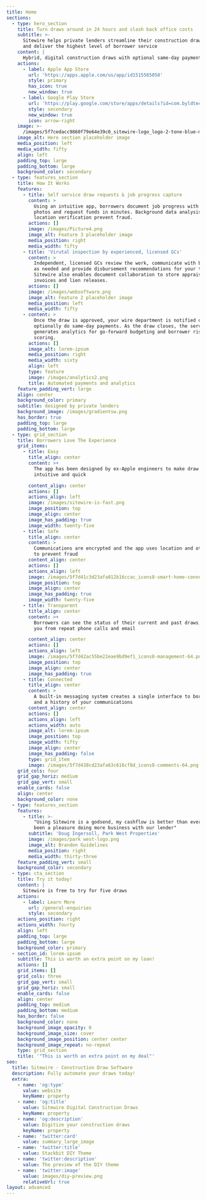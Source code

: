 ```yaml
---
title: Home
sections:
  - type: hero_section
    title: Turn draws around in 24 hours and slash back office costs
    subtitle: >-
      Sitewire helps private lenders streamline their construction draw process
      and deliver the highest level of borrower service
    content: |
      Hybrid, digital construction draws with optional same-day payments
    actions:
      - label: Apple App Store
        url: 'https://apps.apple.com/us/app/id1515565058'
        style: primary
        has_icon: true
        new_window: true
      - label: Google Play Store
        url: 'https://play.google.com/store/apps/details?id=com.byldtech.sitewire'
        style: secondary
        new_window: true
        icon: arrow-right
    image: >-
      /images/5f7cedacc9860f79e64e39c0_sitewire-logo_logo-2-tone-blue-mark-p-500.png
    image_alt: Hero section placeholder image
    media_position: left
    media_width: fifty
    align: left
    padding_top: large
    padding_bottom: large
    background_color: secondary
  - type: features_section
    title: How It Works
    features:
      - title: Self service draw requests & job progress capture
        content: >
          Using an intuitive app, borrowers document job progress with video and
          photos and request funds in minutes. Background data analysis and
          location verification prevent fraud.
        actions: []
        image: /images/Picture4.png
        image_alt: Feature 3 placeholder image
        media_position: right
        media_width: fifty
      - title: 'Virutal inspection by experienced, licensed GCs'
        content: >
          Independent, licensed GCs review the work, communicate with borrowers
          as needed and provide disbursement recommendations for your team.
          Sitewire also enables document collaboration to store appraisals,
          invoices and lien releases.
        actions: []
        image: /images/websoftware.png
        image_alt: Feature 2 placeholder image
        media_position: left
        media_width: fifty
      - content: >
          Once the draw is approved, your wire department is notified or you can
          optionally do same-day payments. As the draw closes, the service
          generates analytics for go-forward budgeting and borrower risk
          scoring.
        actions: []
        image_alt: lorem-ipsum
        media_position: right
        media_width: sixty
        align: left
        type: feature
        image: /images/analytics2.png
        title: Automated payments and analytics
    feature_padding_vert: large
    align: center
    background_color: primary
    subtitle: designed by private lenders
    background_image: /images/gradientsw.png
    has_border: true
    padding_top: large
    padding_bottom: large
  - type: grid_section
    title: Borrowers Love The Experience
    grid_items:
      - title: Easy
        title_align: center
        content: >+
          The app has been designed by ex-Apple engineers to make draw requests
          intuitive and quick

        content_align: center
        actions: []
        actions_align: left
        image: /images/sitewire-is-fast.png
        image_position: top
        image_align: center
        image_has_padding: true
        image_width: twenty-five
      - title: Safe
        title_align: center
        content: >
          Communications are encrypted and the app uses location and other data
          to prevent fraud
        content_align: center
        actions: []
        actions_align: left
        image: /images/5f7d41c3d23afa012b16ccac_icons8-smart-home-connection-64.png
        image_position: top
        image_align: center
        image_has_padding: true
        image_width: twenty-five
      - title: Transparent
        title_align: center
        content: >+
          Borrowers can see the status of their current and past draws, saving
          you from repeat phone calls and email

        content_align: center
        actions: []
        actions_align: left
        image: /images/5f7d42ac55be22eae9bd9ef1_icons8-management-64.png
        image_position: top
        image_align: center
        image_has_padding: true
      - title: Connected
        title_align: center
        content: >
          A built-in messaging system creates a single interface to borrowers
          and a history of your communications
        content_align: center
        actions: []
        actions_align: left
        actions_width: auto
        image_alt: lorem-ipsum
        image_position: top
        image_width: fifty
        image_align: center
        image_has_padding: false
        type: grid_item
        image: /images/5f7d438cd23afa63c616cf8d_icons8-comments-64.png
    grid_cols: four
    grid_gap_horiz: medium
    grid_gap_vert: small
    enable_cards: false
    align: center
    background_color: none
  - type: features_section
    features:
      - title: >-
          "Using Sitewire is a godsend, my cashflow is better than ever and it's
          been a pleasure doing more business with our lender"
        subtitle: 'Doug Ingersoll, Park West Properties'
        image: /images/park west-logo.png
        image_alt: Brandon Guidelines
        media_position: right
        media_width: thirty-three
    feature_padding_vert: small
    background_color: secondary
  - type: cta_section
    title: Try it today!
    content: |
      Sitewire is free to try for five draws
    actions:
      - label: Learn More
        url: /general-enquiries
        style: secondary
    actions_position: right
    actions_width: fourty
    align: left
    padding_top: large
    padding_bottom: large
    background_color: primary
  - section_id: lorem-ipsum
    subtitle: This is worth an extra point on my loan!
    actions: []
    grid_items: []
    grid_cols: three
    grid_gap_vert: small
    grid_gap_horiz: small
    enable_cards: false
    align: center
    padding_top: medium
    padding_bottom: medium
    has_border: false
    background_color: none
    background_image_opacity: 0
    background_image_size: cover
    background_image_position: center center
    background_image_repeat: no-repeat
    type: grid_section
    title: '"This is worth an extra point on my deal"'
seo:
  title: Sitewire - Construction Draw Software
  description: Fully automate your draws today!
  extra:
    - name: 'og:type'
      value: website
      keyName: property
    - name: 'og:title'
      value: Sitewire Digital Construction Draws
      keyName: property
    - name: 'og:description'
      value: Digitize your construction draws
      keyName: property
    - name: 'twitter:card'
      value: summary_large_image
    - name: 'twitter:title'
      value: Stackbit DIY Theme
    - name: 'twitter:description'
      value: The preview of the DIY theme
    - name: 'twitter:image'
      value: images/diy-preview.png
      relativeUrl: true
layout: advanced
---
```

